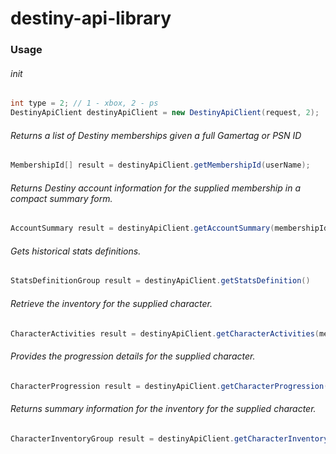 # destiny-api-library

### Usage

###### init
```java
int type = 2; // 1 - xbox, 2 - ps
DestinyApiClient destinyApiClient = new DestinyApiClient(request, 2);
```

###### Returns a list of Destiny memberships given a full Gamertag or PSN ID
```java
MembershipId[] result = destinyApiClient.getMembershipId(userName);
```

###### Returns Destiny account information for the supplied membership in a compact summary form.
```java
AccountSummary result = destinyApiClient.getAccountSummary(membershipId, withDefinitions);
```

###### Gets historical stats definitions.
```java
StatsDefinitionGroup result = destinyApiClient.getStatsDefinition()
```

###### Retrieve the inventory for the supplied character.
```java
CharacterActivities result = destinyApiClient.getCharacterActivities(membershipId, characterId);
```

###### Provides the progression details for the supplied character.
```java
CharacterProgression result = destinyApiClient.getCharacterProgression(membershipId, characterId);
```

###### Returns summary information for the inventory for the supplied character.
```java
CharacterInventoryGroup result = destinyApiClient.getCharacterInventory(membershipId, characterId);
```

